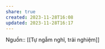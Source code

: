 ```yaml
---
share: true
created: 2023-11-28T16:08
updated: 2023-11-28T16:17
---
```

Nguồn:: [[Tự ngẫm nghĩ, trải nghiệm]]